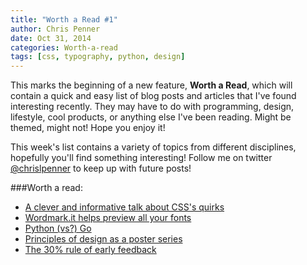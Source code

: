 ```yaml
---
title: "Worth a Read #1"
author: Chris Penner
date: Oct 31, 2014
categories: Worth-a-read
tags: [css, typography, python, design]
---
```


This marks the beginning of a new feature, **Worth a Read**, which will contain a quick
and easy list of blog posts and articles that I've found interesting recently.
They may have to do with programming, design, lifestyle, cool products, or
anything else I've been reading. Might be themed, might not! Hope you enjoy it!

This week's list contains a variety of topics from different disciplines,
hopefully you'll find something interesting! Follow me on twitter
[\@chrislpenner](http://www.twitter.com/chrislpenner) to keep up with future
posts!

###Worth a read:

* [A clever and informative talk about CSS's quirks](http://vimeo.com/100264064)
* [Wordmark.it helps preview all your fonts](http://lifehacker.com/wordmark-it-instantly-previews-all-your-installed-fonts-1624496407)
* [Python (vs?) Go](http://nothingbutsnark.svbtle.com/how-to-argue-for-pythons-use)
* [Principles of design as a poster series](http://www.agencypost.com/10-principles-design-transformed-gorgeous-colored-paper-posters/)
* [The 30% rule of early feedback](http://lifehacker.com/the-30-percent-rule-and-the-art-of-early-feedback-1619474527)

